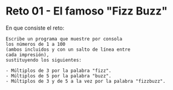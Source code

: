 # Reto 01 - El famoso "Fizz Buzz"

En que consiste el reto:
```
Escribe un programa que muestre por consola
los números de 1 a 100 
(ambos incluidos y con un salto de línea entre 
cada impresión), 
sustituyendo los siguientes:

- Múltiplos de 3 por la palabra "fizz".
- Múltiplos de 5 por la palabra "buzz".
- Múltiplos de 3 y de 5 a la vez por la palabra "fizzbuzz".

```
